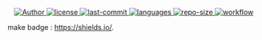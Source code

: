 <p align="center">
    <a href="#">
        <img src="https://img.shields.io/badge/Author-AnSwErYWJ-blue" alt="Author">
    </a>
    <a href="#">
        <img src="https://img.shields.io/github/license/AnSwErYWJ/DogFood?color=red" alt="license">
    </a>
    <a href="#">
        <img src="https://img.shields.io/github/last-commit/AnSwErYWJ/DogFood?color=orange" alt="last-commit">
    </a>
    <a href="#">
        <img src="https://img.shields.io/github/languages/top/AnSwErYWJ/DogFood?color=ff69b4" alt="languages">
    </a>
    <a href="#">
        <img src="https://img.shields.io/github/repo-size/AnSwErYWJ/DogFood?color=gren" alt="repo-size">
    </a>
    <a href="#">
        <img src="https://img.shields.io/github/workflow/status/AnSwErYWJ/DogFood/ci" alt="workflow">
    </a>
</p>

make badge : https://shields.io/.
